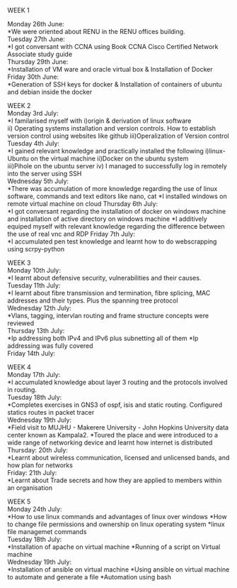 WEEK 1

  Monday 26th June:  
  *We were oriented about RENU in the RENU offices building.  
  Tuesday 27th June:  
  *I got conversant with CCNA using Book CCNA Cisco Certified Network Associate study guide                                               
  Thursday 29th June:  
  *Installation of VM ware and oracle virtual box & Installation of Docker
  Friday 30th June:   
  *Generation of SSH keys for docker & Installation of containers of ubuntu and debian inside the docker     


WEEK 2   
  Monday 3rd July:  
  *I familarised myself with 
                                    i)origin & derivation of linux software                                     
                                    ii) Operating systems installation and version controls. How to establish version control using websites like github
                                    iii)Operalization of Version control                                      
  Tuesday 4th July:    
  *I gained relevant knowledge and practically installed the following
              i)linux-Ubuntu on the virtual machine
              ii)Docker on the ubuntu system                                    
            iii)Pihole on the ubuntu server
              iv) I managed to successfully log in remotely into the server using SSH        
 Wednesday 5th July:  
          *There was accumulation of more knowledge regarding the use of linux software, commands and text editors like nano, cat
         *I installed windows on remote virtual machine on cloud
Thursday 6th July:  
        *I got conversant regarding the installation of docker on windows machine and installation of active directory on windows machine
       *I additively equiped myself with relevant knowledge regarding the difference between the use of real vnc and RDP
Friday 7th July:  
      *I accumulated pen test knowledge and learnt how to do webscrapping using scrpy-python

WEEK 3  
Monday 10th July:  
      *I learnt about defensive security, vulnerabilities and their causes.  
Tuesday 11th July:  
      *I learnt about fibre transmission and termination, fibre splicing, MAC addresses and their types. Plus the spanning tree protocol  
Wednesday 12th July:  
      *Vlans, tagging, intervlan routing and frame structure concepts were reviewed  
Thursday 13th July:  
      *Ip addressing both IPv4 and IPv6 plus subnetting all of them
      *Ip addressing was fully covered  
Friday 14th July:  
      

WEEK 4  
Monday 17th July:  
      *I accumulated knowledge about layer 3 routing and the protocols involved in routing.  
Tuesday 18th July:  
      *Completes exercises in GNS3 of ospf, isis and static routing. Configured statics routes in packet tracer   
Wednesday 19th July:  
     *Field visit to MUJHU - Makerere University - John Hopkins University data center known as Kampala2. 
      *Toured the place and were introduced to a wide range of networking device and learnt how internet is distributed  
Thursday: 20th July:  
      *Learnt about wireless communication, licensed and unlicensed bands, and how plan for networks  
Friday: 21th July:  
      *Learnt about Trade secrets and how they are applied to members within an organisation  

WEEK 5  
Monday 24th July:  
     *How to use linux commands and advantages of linux over windows
     *How to change file permissions and ownership on linux operating system
     *linux file managemet commands  
Tuesday 18th July:   
    *Installation of apache on virtual machine
    *Running of a script on Virtual machine  
Wednesday 19th July:  
    *Installation of ansible on virtual machine
    *Using ansible on virtual machine to automate and generate a file
    *Automation using bash  
